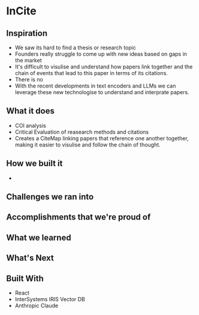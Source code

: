 # InCite

## Inspiration
- We saw its hard to find a thesis or research topic
- Founders really struggle to come up with new ideas based on gaps in the market
- It's difficult to visulise and understand how papers link together and the chain of events that lead to this paper in terms of its citations.
- There is no 
- With the recent developments in text encoders and LLMs we can leverage these new technologise to understand and interprate papers.

## What it does
- COI analysis
- Critical Evaluation of reasearch methods and citations
- Creates a CiteMap linking papers that reference one another together, making it easier to visulise and follow the chain of thought.

## How we built it
- 

## Challenges we ran into


## Accomplishments that we're proud of


## What we learned

## What's Next

## Built With
- React
- InterSystems IRIS Vector DB
- Anthropic Claude
